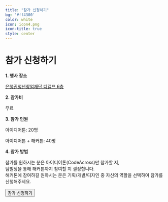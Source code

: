 ```yaml
---
title: "참가 신청하기"
bg: '#ff4300'
color: white
icon: icon4.png
icon-title: true
style: center
---
```




# 참가 신청하기

**1. 행사 장소**

[은행권청년창업재단 디캠프 6층](http://dcamp.kr)

**2. 참가비**

무료

**3. 참가 인원**

아이디어톤: 20명

아이디어톤 + 해커톤: 40명

**4. 참가 방법**

참가를 원하시는 분은 아이디어톤(CodeAcross)만 참가할 지,<br>팀빌딩을 통해 해커톤까지 참여할 지 결정합니다.<br>해커톤에 참여하길 원하시는 분은 기획/개발/디자인 중 자신의 역할을 선택하여 참가를 신청해주세요.


<div>
<a href="https://docs.google.com/forms/d/1dEncTq9QU1neYLLibBwrEyg71vvdHp3rRi5XczvLbPQ/viewform?usp=send_form" target="_blank"><button type="button">참가 신청하기</button></a>
</div>
